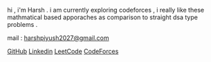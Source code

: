 
hi , 
i'm Harsh . i am currently exploring codeforces , i really like these mathmatical based apporaches as comparison to straight dsa type problems . 

mail : harshpiyush2027@gmail.com

[GitHub](https://github.com/harsh-kumar-tomar)  [Linkedin](https://www.linkedin.com/in/harshkumartomar/) [LeetCode](https://leetcode.com/harsh780/)  [CodeForces](https://codeforces.com/profile/harshkumartomar)
